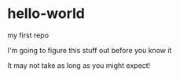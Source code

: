 
# hello-world
my first repo

I'm going to figure this stuff out before you know it

It may not take as long as you might expect!

